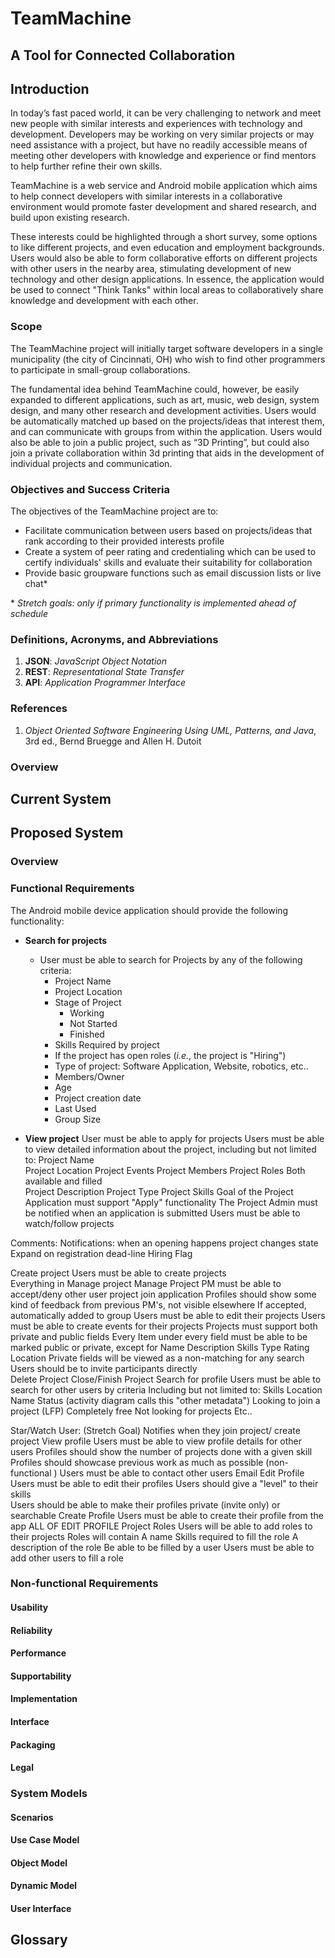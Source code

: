 # TeamMachine
## A Tool for Connected Collaboration

## Introduction
In today’s fast paced world, it can be very challenging to network and meet
new people with similar interests and experiences with technology and
development. Developers may be working on very similar projects or may need
assistance with a project, but have no readily accessible means of meeting
other developers with knowledge and experience or find mentors to help further
refine their own skills.

TeamMachine is a web service and Android mobile application which aims to help
connect developers with similar interests in a collaborative environment would
promote faster development and shared research, and build upon existing
research.

These interests could be highlighted through a short survey, some
options to like different projects, and even education and employment
backgrounds. Users would also be able to form collaborative efforts on
different projects with other users in the nearby area, stimulating
development of new technology and other design applications. In essence, the
application would be used to connect "Think Tanks" within local areas to
collaboratively share knowledge and development with each other. 

### Scope
The TeamMachine project will initially target software developers in
a single municipality (the city of Cincinnati, OH) who wish to find other
programmers to participate in small-group collaborations.

The fundamental idea behind TeamMachine could, however, be easily expanded to
different applications, such as art, music, web design, system design, and
many other research and development activities. Users would be automatically
matched up based on the projects/ideas that interest them, and can communicate
with groups from within the application. Users would also be able to join
a public project, such as “3D Printing”, but could also join a private
collaboration within 3d printing that aids in the development of individual
projects and communication.

### Objectives and Success Criteria
The objectives of the TeamMachine project are to:

* Facilitate communication between users based on projects/ideas
  that rank according to their provided interests profile
* Create a system of peer rating and credentialing which can be used to
  certify individuals' skills and evaluate their suitability for collaboration
* Provide basic groupware functions such as email discussion lists or live chat*

\* _Stretch goals: only if primary functionality is implemented ahead of
    schedule_

### Definitions, Acronyms, and Abbreviations
1. __JSON__: _JavaScript Object Notation_
2. __REST__: _Representational State Transfer_
3. __API__: _Application Programmer Interface_

### References
1. _Object Oriented Software Engineering Using UML, Patterns, and Java_, 3rd
   ed., Bernd Bruegge and Allen H. Dutoit


### Overview


## Current System


## Proposed System

### Overview

### Functional Requirements

The Android mobile device application should provide the following functionality: 

* __Search for projects__
    * User must be able to search for Projects by any of the following criteria:
		* Project Name 
		* Project Location 
		* Stage of Project 
			* Working 
			* Not Started 
			* Finished 
		* Skills Required by project 
		* If the project has open roles (_i.e._, the project is "Hiring")
		* Type of project: Software Application, Website, robotics, etc.. 
		* Members/Owner 
		* Age 
		* Project creation date 
		* Last Used 
		* Group Size 

* __View project__
User must be able to apply for projects 
Users must be able to view detailed information about the project, including but not limited to: 
Project Name  
Project Location 
Project Events 
Project Members 
Project Roles 
Both available and filled  
Project Description 
Project Type 
Project Skills 
Goal of the Project 
Application must support "Apply" functionality 
The Project Admin must be notified when an application is submitted 
Users must be able to watch/follow projects 
 
Comments: 
Notifications: when an opening happens 
     project changes state 
Expand on registration dead-line 
Hiring Flag 
 
Create project 
Users must be able to create projects  
Everything in Manage project 
Manage Project 
PM must be able to accept/deny other user project join application 
Profiles should show some kind of feedback from previous PM's, not visible elsewhere 
If accepted, automatically added to group 
Users must be able to edit their projects 
Users must be able to create events for their projects 
Projects must support both private and public fields 
Every Item under every field must be able to be marked public or private, except for 
Name 
Description 
Skills 
Type 
Rating 
Location 
Private fields will be viewed as a non-matching for any search 
Users should be to invite participants directly  
Delete Project 
Close/Finish Project 
Search for profile 
Users must be able to search for other users by criteria 
Including but not limited to: 
Skills 
Location 
Name 
 Status (activity diagram calls this "other metadata") 
Looking to join a project (LFP) 
Completely free 
Not looking for projects 
Etc.. 
 
Star/Watch User: (Stretch Goal) 
Notifies when they join project/ create project 
View profile 
Users must be able to view profile details for other users 
Profiles should show the number of projects done with a given skill  
Profiles should showcase previous work as much as possible (non-functional ) 
Users must be able to contact other users 
Email 
Edit Profile 
Users must be able to edit their profiles 
Users should give a "level" to their skills  
Users should be able to make their profiles private (invite only) or searchable 
Create Profile 
Users must be able to create their profile from the app 
ALL OF EDIT PROFILE 
Project Roles 
Users will be able to add roles to their projects 
Roles will contain 
A name 
Skills required to fill the role 
A description of the role 
Be able to be filled by a user 
Users must be able to add other users to fill a role 

### Non-functional Requirements

#### Usability

#### Reliability

#### Performance

#### Supportability

#### Implementation

#### Interface

#### Packaging

#### Legal

### System Models
#### Scenarios
#### Use Case Model
#### Object Model
#### Dynamic Model
#### User Interface
## Glossary

<!-- Vim modeline; please don't remove
 vim: tw=78 sw=4 ts=4 expandtab filetype=markdown
-->

